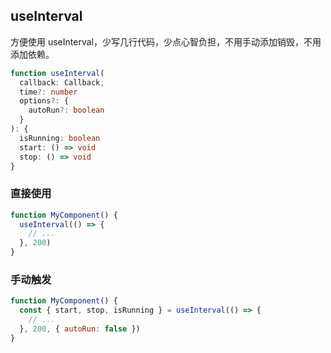 ## useInterval

方便使用 useInterval，少写几行代码，少点心智负担，不用手动添加销毁，不用添加依赖。

```typescript
function useInterval(
  callback: Callback,
  time?: number
  options?: {
    autoRun?: boolean
  }
): {
  isRunning: boolean
  start: () => void
  stop: () => void
}
```
### 直接使用
```javascript
function MyComponent() {
  useInterval(() => {
    // ...
  }, 200)
}
```
### 手动触发
```javascript
function MyComponent() {
  const { start, stop, isRunning } = useInterval(() => {
    // ...
  }, 200, { autoRun: false })
}
```
